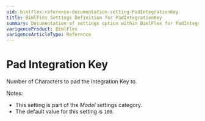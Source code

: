 ```yaml
---
uid: bimlflex-reference-documentation-setting-PadIntegrationKey
title: BimlFlex Settings Definition for PadIntegrationKey
summary: Documentation of settings option within BimlFlex for PadIntegrationKey
varigenceProduct: BimlFlex
varigenceArticleType: Reference
---
```


# Pad Integration Key

Number of Characters to pad the Integration Key to.

Notes:

* This setting is part of the *Model* settings category.
* The default value for this setting is `100`.